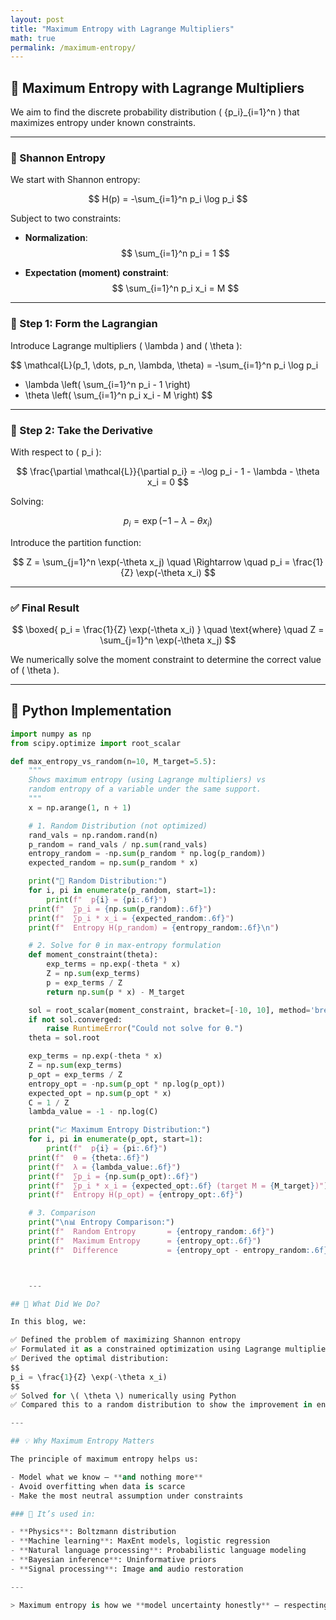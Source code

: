 ```yaml
---
layout: post
title: "Maximum Entropy with Lagrange Multipliers"
math: true
permalink: /maximum-entropy/
---
```


<!-- Load MathJax for LaTeX rendering -->
<script type="text/javascript"
  async
  src="https://cdn.jsdelivr.net/npm/mathjax@3/es5/tex-mml-chtml.js">
</script>


## 📘 Maximum Entropy with Lagrange Multipliers

We aim to find the discrete probability distribution \( \{p_i\}_{i=1}^n \) that maximizes entropy under known constraints.

---

### 🔢 Shannon Entropy

We start with Shannon entropy:

$$
H(p) = -\sum_{i=1}^n p_i \log p_i
$$

Subject to two constraints:

- **Normalization**:
$$
\sum_{i=1}^n p_i = 1
$$

- **Expectation (moment) constraint**:
$$
\sum_{i=1}^n p_i x_i = M
$$

---

### 🧮 Step 1: Form the Lagrangian

Introduce Lagrange multipliers \( \lambda \) and \( \theta \):

$$
\mathcal{L}(p_1, \dots, p_n, \lambda, \theta) =
-\sum_{i=1}^n p_i \log p_i
- \lambda \left( \sum_{i=1}^n p_i - 1 \right)
- \theta \left( \sum_{i=1}^n p_i x_i - M \right)
$$

---

### 🧠 Step 2: Take the Derivative

With respect to \( p_i \):

$$
\frac{\partial \mathcal{L}}{\partial p_i} = -\log p_i - 1 - \lambda - \theta x_i = 0
$$

Solving:

$$
p_i = \exp(-1 - \lambda - \theta x_i)
$$

Introduce the partition function:

$$
Z = \sum_{j=1}^n \exp(-\theta x_j)
\quad \Rightarrow \quad
p_i = \frac{1}{Z} \exp(-\theta x_i)
$$

---

### ✅ Final Result

$$
\boxed{
p_i = \frac{1}{Z} \exp(-\theta x_i)
}
\quad \text{where} \quad
Z = \sum_{j=1}^n \exp(-\theta x_j)
$$

We numerically solve the moment constraint to determine the correct value of \( \theta \).

---

## 🐍 Python Implementation

```python
import numpy as np
from scipy.optimize import root_scalar

def max_entropy_vs_random(n=10, M_target=5.5):
    """
    Shows maximum entropy (using Lagrange multipliers) vs
    random entropy of a variable under the same support.
    """
    x = np.arange(1, n + 1)

    # 1. Random Distribution (not optimized)
    rand_vals = np.random.rand(n)
    p_random = rand_vals / np.sum(rand_vals)
    entropy_random = -np.sum(p_random * np.log(p_random))
    expected_random = np.sum(p_random * x)

    print("🎲 Random Distribution:")
    for i, pi in enumerate(p_random, start=1):
        print(f"  p{i} = {pi:.6f}")
    print(f"  ∑p_i = {np.sum(p_random):.6f}")
    print(f"  ∑p_i * x_i = {expected_random:.6f}")
    print(f"  Entropy H(p_random) = {entropy_random:.6f}\n")

    # 2. Solve for θ in max-entropy formulation
    def moment_constraint(theta):
        exp_terms = np.exp(-theta * x)
        Z = np.sum(exp_terms)
        p = exp_terms / Z
        return np.sum(p * x) - M_target

    sol = root_scalar(moment_constraint, bracket=[-10, 10], method='brentq')
    if not sol.converged:
        raise RuntimeError("Could not solve for θ.")
    theta = sol.root

    exp_terms = np.exp(-theta * x)
    Z = np.sum(exp_terms)
    p_opt = exp_terms / Z
    entropy_opt = -np.sum(p_opt * np.log(p_opt))
    expected_opt = np.sum(p_opt * x)
    C = 1 / Z
    lambda_value = -1 - np.log(C)

    print("📈 Maximum Entropy Distribution:")
    for i, pi in enumerate(p_opt, start=1):
        print(f"  p{i} = {pi:.6f}")
    print(f"  θ = {theta:.6f}")
    print(f"  λ = {lambda_value:.6f}")
    print(f"  ∑p_i = {np.sum(p_opt):.6f}")
    print(f"  ∑p_i * x_i = {expected_opt:.6f} (target M = {M_target})")
    print(f"  Entropy H(p_opt) = {entropy_opt:.6f}")

    # 3. Comparison
    print("\n📊 Entropy Comparison:")
    print(f"  Random Entropy       = {entropy_random:.6f}")
    print(f"  Maximum Entropy      = {entropy_opt:.6f}")
    print(f"  Difference           = {entropy_opt - entropy_random:.6f}")



    ---

## 📌 What Did We Do?

In this blog, we:

✅ Defined the problem of maximizing Shannon entropy  
✅ Formulated it as a constrained optimization using Lagrange multipliers  
✅ Derived the optimal distribution:
$$
p_i = \frac{1}{Z} \exp(-\theta x_i)
$$
✅ Solved for \( \theta \) numerically using Python  
✅ Compared this to a random distribution to show the improvement in entropy

---

## 💡 Why Maximum Entropy Matters

The principle of maximum entropy helps us:

- Model what we know — **and nothing more**
- Avoid overfitting when data is scarce
- Make the most neutral assumption under constraints

### 🧠 It’s used in:

- **Physics**: Boltzmann distribution
- **Machine learning**: MaxEnt models, logistic regression
- **Natural language processing**: Probabilistic language modeling
- **Bayesian inference**: Uninformative priors
- **Signal processing**: Image and audio restoration

---

> Maximum entropy is how we **model uncertainty honestly** — respecting the constraints, and maximizing the unknown.


